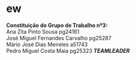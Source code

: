 ew
==
<b>Constituição do Grupo de Trabalho nº3: </b>
<br/>
Ana Zita Pinto Sousa pg24161<br/>
José Miguel Fernandes Carvalho pg25287<br/>
Mário José Dias Meireles a51743<br/>
Pedro Miguel Costa Maia pg25323 <b><i>TEAMLEADER</i></b>
